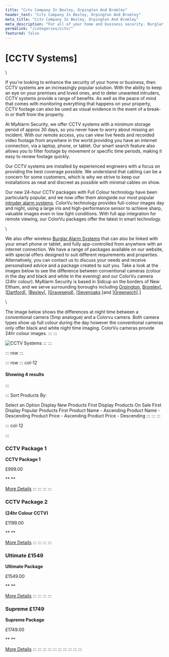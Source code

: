 ```yaml
---
title: "Cctv Company In Bexley, Orpington And Bromley"
header_text: "Cctv Company In Bexley, Orpington And Bromley"
meta_title: "Cctv Company In Bexley, Orpington And Bromley"
meta_description: "For all of your home and business security. Burglar Alarm Servicing, Burglar Alarm Installation, Alarm Battery and CCTV. Call 020 8302 4065 or send us an email"
permalink: "/categories/cctv/"
featured: false
---
```


# [CCTV Systems] 

\

If you\'re looking to enhance the security of your home or business, then CCTV systems are an increasingly popular solution. With the ability to keep an eye on your premises and loved ones, and to deter unwanted intruders, CCTV systems provide a range of benefits. As well as the peace of mind that comes with monitoring everything that happens on your property, CCTV footage can also be used as visual evidence in the event of a break-in or theft from the property.

At MyAlarm Security, we offer CCTV systems with a minimum storage period of approx 30 days, so you never have to worry about missing an incident. With our remote access, you can view live feeds and recorded video footage from anywhere in the world providing you have an internet connection, via a laptop, phone, or tablet. Our smart search feature also allows you to filter footage by movement or specific time periods, making it easy to review footage quickly.

Our CCTV systems are installed by experienced engineers with a focus on providing the best coverage possible. We understand that cabling can be a concern for some customers, which is why we strive to keep our installations as neat and discreet as possible with minimal cables on show.

Our new 24-hour CCTV packages with Full Colour technology have been particularly popular, and we now offer them alongside our most popular [intruder alarm systems](burglar-alarms.php.html). ColorVu technology provides full-colour images day and night, using a large iris and high-performance sensor to achieve sharp, valuable images even in low light conditions. With full app integration for remote viewing, our ColorVu packages offer the latest in smart technology.

\

We also offer wireless [Burglar Alarm Systems](burglar-alarms.php.html) that can also be linked with your smart phone or tablet, and fully app-controlled from anywhere with an internet connection. We have a range of packages available on our website, with special offers designed to suit different requirements and properties. Alternatively, you can contact us to discuss your needs and receive personalised advice and a package created to suit you. Take a look at the images below to see the difference between conventional cameras (colour in the day and black and white in the evening) and our ColorVu camera (24hr colour). MyAlarm Security is based in Sidcup on the borders of New Eltham, and we serve surrounding boroughs including [Orpington](../pages/orpington.php.html), [Bromley](../pages/bromley.php.html)[, ][Dartford](../pages/dartford.php.html)[, ][Bexley](../pages/bexley.php.html)[, ][Gravesend](../pages/gravesend.php.html)[, ][Sevenoaks](../pages/sevenoaks.php.html) [and ][Greenwich](../pages/greenwich.php.html)[.]

\

The image below shows the differences at night time between a conventional camera (5mp analogue) and a Colorvu camera. Both camera types show up full colour during the day however the conventional cameras only offer black and white night time imaging. ColorVu cameras provide 24hr colour images.
:::
:::

![CCTV Systems](https://res.cloudinary.com/kbs/image/upload/f_auto,q_auto/fz8jnnwdtcm5voycphbt.png "CCTV Systems")
:::
:::

::: row
:::

::: row
::: col-12
 
#### Showing 4 results
:::

::: 
Sort Products By:

Select an Option Display New Products First Display Products On Sale First Display Popular Products First Product Name - Ascending Product Name - Descending Product Price - Ascending Product Price - Descending
:::
:::
:::

::: col-12
 
::: 
[](../products/cctv-package-1-999.php.html "View More")

### CCTV Package 1 

**CCTV Package 1**

£999.00

** **

[More Details](../products/cctv-package-1-999.php.html)
:::
:::
:::
:::

[](../products/cctv-package-2-1199-24hr-colour-cctv.php.html "View More")

### CCTV Package 2 

**(24hr Colour CCTV)**

£1199.00

** **

[More Details](../products/cctv-package-2-1199-24hr-colour-cctv.php.html)
:::
:::
:::
:::

[](../products/ultimate-package-cctv-intruder-alarm-system-1549.php.html "View More")

### Ultimate £1549 

**Ultimate Package**

£1549.00

** **

[More Details](../products/ultimate-package-cctv-intruder-alarm-system-1549.php.html)
:::
:::
:::
:::

[](../products/supreme-package-24hr-colour-cctv-plus-intruder-alarm-system-1749.php.html "View More")

### Supreme £1749 

**Supreme Package**

£1749.00

** **

[More Details](../products/supreme-package-24hr-colour-cctv-plus-intruder-alarm-system-1749.php.html)
:::
:::
:::
:::
:::
:::
:::
:::
:::
:::